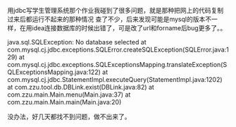 用jdbc写学生管理系统那个作业我碰到了很多问题，就是那种把网上的代码复制过来后都运行不起来的那种情况
查了不少，后来发现可能是mysql的版本不一样，在用idea连接数据库的时候出错了，可是改了url和forname后bug更多了。。

java.sql.SQLException: No database selected
	at com.mysql.cj.jdbc.exceptions.SQLError.createSQLException(SQLError.java:129)
	at com.mysql.cj.jdbc.exceptions.SQLExceptionsMapping.translateException(SQLExceptionsMapping.java:122)
	at com.mysql.cj.jdbc.StatementImpl.executeQuery(StatementImpl.java:1202)
	at com.zzu.tool.db.DBLink.exist(DBLink.java:82)
	at com.zzu.main.Main.menu(Main.java:37)
	at com.zzu.main.Main.main(Main.java:20)

没办法，好几天都找不到问题，做不出来了。